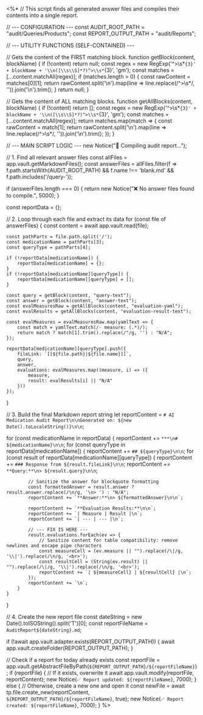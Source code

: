 <%*
// This script finds all generated answer files and compiles their contents into a single report.

// --- CONFIGURATION ---
const AUDIT_ROOT_PATH = "audit/Queries/Products";
const REPORT_OUTPUT_PATH = "audit/Reports";

// --- UTILITY FUNCTIONS (SELF-CONTAINED) ---

// Gets the content of the FIRST matching block.
function getBlock(content, blockName) {
    if (!content) return null;
    const regex = new RegExp('^>\\s*`{3}' + blockName + '\\n([\\s\\S]*?)^>\\s*`{3}', 'gm');
    const matches = [...content.matchAll(regex)];
    if (matches.length > 0) {
        const rawContent = matches[0][1];
        return rawContent.split('\n').map(line => line.replace(/^>\s*/, '')).join('\n').trim();
    }
    return null;
}

// Gets the content of ALL matching blocks.
function getAllBlocks(content, blockName) {
    if (!content) return [];
    const regex = new RegExp('^>\\s*`{3}' + blockName + '\\n([\\s\\S]*?)^>\\s*`{3}', 'gm');
    const matches = [...content.matchAll(regex)];
    return matches.map(match => {
        const rawContent = match[1];
        return rawContent.split('\n').map(line => line.replace(/^>\s*/, '')).join('\n').trim();
    });
}

// --- MAIN SCRIPT LOGIC ---
new Notice("🚀 Compiling audit report...");

// 1. Find all relevant answer files
const allFiles = app.vault.getMarkdownFiles();
const answerFiles = allFiles.filter(f => f.path.startsWith(AUDIT_ROOT_PATH) && f.name !== 'blank.md' && f.path.includes('/query-'));

if (answerFiles.length === 0) {
    return new Notice("❌ No answer files found to compile.", 5000);
}

const reportData = {};

// 2. Loop through each file and extract its data
for (const file of answerFiles) {
    const content = await app.vault.read(file);
    
    const pathParts = file.path.split('/');
    const medicationName = pathParts[3];
    const queryType = pathParts[4];
    
    if (!reportData[medicationName]) {
        reportData[medicationName] = {};
    }
    if (!reportData[medicationName][queryType]) {
        reportData[medicationName][queryType] = [];
    }
    
    const query = getBlock(content, "query-text");
    const answer = getBlock(content, "answer-text");
    const evalMeasuresRaw = getAllBlocks(content, "evaluation-yaml");
    const evalResults = getAllBlocks(content, "evaluation-result-text");
    
    const evalMeasures = evalMeasuresRaw.map(yamlText => {
        const match = yamlText.match(/- measure: (.*)/);
        return match ? match[1].trim().replace(/"/g, '') : "N/A";
    });

    reportData[medicationName][queryType].push({
        fileLink: `[[${file.path}|${file.name}]]`,
        query,
        answer,
        evaluations: evalMeasures.map((measure, i) => ({
            measure,
            result: evalResults[i] || "N/A"
        }))
    });
}

// 3. Build the final Markdown report string
let reportContent = `# AI Medication Audit Report\n\nGenerated on: ${new Date().toLocaleString()}\n\n`;

for (const medicationName in reportData) {
    reportContent += `***\n# ${medicationName}\n\n`;
    for (const queryType in reportData[medicationName]) {
        reportContent += `## ${queryType}\n\n`;
        for (const result of reportData[medicationName][queryType]) {
            reportContent += `### Response from ${result.fileLink}\n\n`;
            reportContent += `**Query:**\n> ${result.query}\n\n`;
            
            // Sanitize the answer for blockquote formatting
            const formattedAnswer = result.answer ? result.answer.replace(/\n/g, '\n> ') : "N/A";
            reportContent += `**Answer:**\n> ${formattedAnswer}\n\n`;
            
            reportContent += `**Evaluation Results:**\n\n`;
            reportContent += `| Measure | Result |\n`;
            reportContent += `| --- | --- |\n`;
            
            // --- FIX IS HERE ---
            result.evaluations.forEach(ev => {
                // Sanitize content for table compatibility: remove newlines and escape pipe characters
                const measureCell = (ev.measure || "").replace(/\|/g, '\\|').replace(/\n/g, '<br>');
                const resultCell = (String(ev.result) || "").replace(/\|/g, '\\|').replace(/\n/g, '<br>');
                reportContent += `| ${measureCell} | ${resultCell} |\n`;
            });
            reportContent += `\n`;
        }
    }
}

// 4. Create the new report file
const dateString = new Date().toISOString().split('T')[0];
const reportFileName = `AuditReport${dateString}.md`;

if (!await app.vault.adapter.exists(REPORT_OUTPUT_PATH)) {
    await app.vault.createFolder(REPORT_OUTPUT_PATH);
}

// Check if a report for today already exists
const reportFile = app.vault.getAbstractFileByPath(`${REPORT_OUTPUT_PATH}/${reportFileName}`);
if (reportFile) {
    // If it exists, overwrite it
    await app.vault.modify(reportFile, reportContent);
    new Notice(`✅ Report updated: ${reportFileName}`, 7000);
} else {
    // Otherwise, create a new one and open it
    const newFile = await tp.file.create_new(reportContent, `${REPORT_OUTPUT_PATH}/${reportFileName}`, true);
    new Notice(`✅ Report created: ${reportFileName}`, 7000);
}
%>